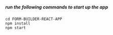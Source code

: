 
#####  run the following commands to start up the app

```
cd FORM-BUILDER-REACT-APP
npm install
npm start
```
